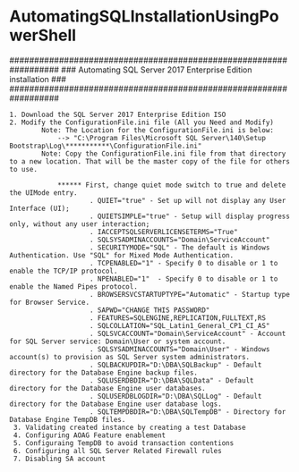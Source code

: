 # AutomatingSQLInstallationUsingPowerShell

##################################################################
    ### Automating SQL Server 2017 Enterprise Edition installation ###
    ##################################################################

    1. Download the SQL Server 2017 Enterprise Edition ISO
    2. Modify the ConfigurationFile.ini file (All you Need and Modify)  
            Note: The Location for the ConfigurationFile.ini is below:
                --> "C:\Program Files\Microsoft SQL Server\140\Setup Bootstrap\Log\***********\ConfigurationFile.ini"
            Note: Copy the ConfigurationFile.ini file from that directory to a new location. That will be the master copy of the file for others to use.

                ****** First, change quiet mode switch to true and delete the UIMode entry.
                        . QUIET="true" - Set up will not display any User Interface (UI);  
                        . QUIETSIMPLE="true" - Setup will display progress only, without any user interaction;
                        . IACCEPTSQLSERVERLICENSETERMS="True"
                        . SQLSYSADMINACCOUNTS="Domain\ServiceAccount"
                        . SECURITYMODE="SQL" - The default is Windows Authentication. Use "SQL" for Mixed Mode Authentication.
                        . TCPENABLED="1" - Specify 0 to disable or 1 to enable the TCP/IP protocol.
                        . NPENABLED="1"  - Specify 0 to disable or 1 to enable the Named Pipes protocol. 
                        . BROWSERSVCSTARTUPTYPE="Automatic" - Startup type for Browser Service.                            
                        . SAPWD="CHANGE THIS PASSWORD" 
                        . FEATURES=SQLENGINE,REPLICATION,FULLTEXT,RS 
                        . SQLCOLLATION="SQL_Latin1_General_CP1_CI_AS"
                        . SQLSVCACCOUNT="Domain\ServiceAccount" - Account for SQL Server service: Domain\User or system account.
                        . SQLSYSADMINACCOUNTS="Domain\User" - Windows account(s) to provision as SQL Server system administrators.
                        . SQLBACKUPDIR="D:\DBA\SQLBackup" - Default directory for the Database Engine backup files. 
                        . SQLUSERDBDIR="D:\DBA\SQLData" - Default directory for the Database Engine user databases. 
                        . SQLUSERDBLOGDIR="D:\DBA\SQLLog" - Default directory for the Database Engine user database logs.
                        . SQLTEMPDBDIR="D:\DBA\SQLTempDB" - Directory for Database Engine TempDB files. 
     3. Validating created instance by creating a test Database
     4. Configuring AOAG Feature enablement
     5. Configuraing TempDB to avoid transaction contentions
     6. Configuring all SQL Server Related Firewall rules
     7. Disabling SA account 
